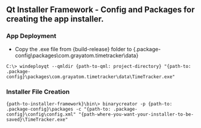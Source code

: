 ## Qt Installer Framework - Config and Packages for creating the app installer.

### App Deployment
- Copy the .exe file from {build-release} folder to {.package-config\packages\com.grayatom.timetracker\data}
```console
C:\> windeployqt --qmldir {path-to-qml: project-directory} "{path-to: .package-config}\packages\com.grayatom.timetracker\data\TimeTracker.exe"
```

### Installer File Creation
```console
{path-to-installer-framework}\bin\> binarycreator -p {path-to: .package-config}\packages -c "{path-to: .package-config}\config\config.xml" "{path-where-you-want-your-installer-to-be-saved}\TimeTracker.exe"
```
